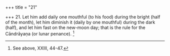 +++
title = "21"

+++
21. Let him add daily one mouthful (to his food) during the bright (half of the month), let him diminish it (daily by one mouthful) during the dark (half), and let him fast on the new-moon day; that is the rule for the Cāndrāyaṇa (or lunar penance). [^9] 


[^9]:  See above, XXIII, 44-47.
